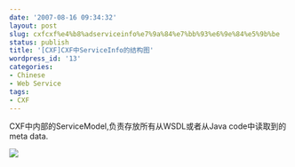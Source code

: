 ```yaml
---
date: '2007-08-16 09:34:32'
layout: post
slug: cxfcxf%e4%b8%adserviceinfo%e7%9a%84%e7%bb%93%e6%9e%84%e5%9b%be
status: publish
title: '[CXF]CXF中ServiceInfo的结构图'
wordpress_id: '13'
categories:
- Chinese
- Web Service
tags:
- CXF
---
```


CXF中内部的ServiceModel,负责存放所有从WSDL或者从Java code中读取到的meta data. 

![](http://byfiles.storage.live.com/y1pS2dnMw0tcFKKkcKyCpvxPvC6RzJnlsVRD9E4rCBtmTPYUs0Y_3IKLuYoytnvTFx-WrYebVMWPIM)


